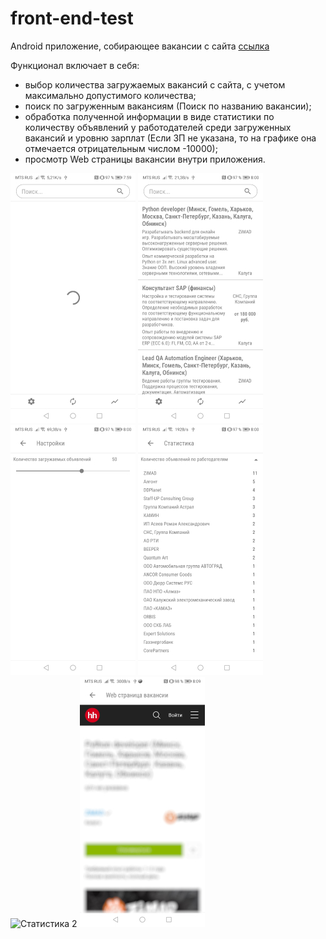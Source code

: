 # front-end-test
Android приложение, собирающее вакансии с сайта [ссылка](https://kaluga.hh.ru/search/vacancy?L_is_autosearch=false&area=43&clusters=true&enable_snippets=true&no_magic=true&specialization=1.221&page=) 

Функционал включает в себя:
- выбор количества загружаемых вакансий с сайта, с учетом максимально допустимого количества;
- поиск по загруженным вакансиям (Поиск по названию вакансии);
- обработка полученной информации в виде статистики по количеству объявлений у работодателей среди загруженных вакансий и уровню зарплат 
  (Если ЗП не указана, то на графике она отмечается отрицательным числом -10000);
- просмотр Web страницы вакансии внутри приложения.
  
![Загрузка](https://github.com/DERVdice/front-end-test/blob/master/images/loading.jpg)
![Главный экран](https://github.com/DERVdice/front-end-test/blob/master/images/main_view.jpg)
![Настройки](https://github.com/DERVdice/front-end-test/blob/master/images/settings_view.jpg)
![Статистика 1](https://github.com/DERVdice/front-end-test/blob/master/images/statisitc_1.jpg)
![Статистика 2](https://github.com/DERVdice/front-end-test/blob/master/images/statisitc_2.jpg)
![Web страница](https://github.com/DERVdice/front-end-test/blob/master/images/web_page.jpg)

